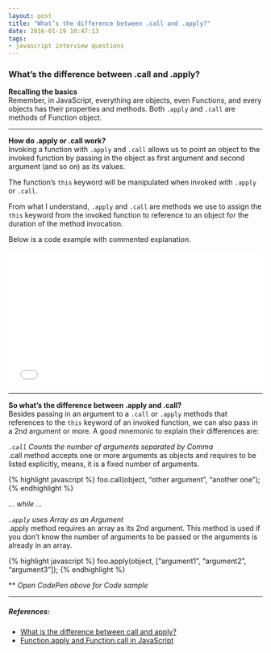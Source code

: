 ```yaml
---
layout: post
title: "What’s the difference between .call and .apply?"
date: 2016-01-19 10:47:13
tags:
- javascript interview questions
---
```


### What’s the difference between .call and .apply?

**Recalling the basics** <br>
Remember, in JavaScript, everything are objects, even Functions, and every objects has their properties and methods. Both `.apply` and `.call` are methods of Function object.

-----

**How do .apply or .call work?** <br>
Invoking a function with `.apply` and `.call` allows us to point an object to the invoked function by passing in the object as first argument and second argument (and so on) as its values.

The function’s `this` keyword will be manipulated when invoked with `.apply` or `.call`.

From what I understand, `.apply` and `.call` are methods we use to assign the `this` keyword from the invoked function to reference to an object for the duration of the method invocation.

Below is a code example with commented explanation.

<iframe height='268' scrolling='no' src='//codepen.io/rlynjb/embed/JGOmwp/?height=268&theme-id=20698&default-tab=js' frameborder='no' allowtransparency='true' allowfullscreen='true' style='width: 100%;'>See the Pen <a href='http://codepen.io/rlynjb/pen/JGOmwp/'>learning JavaScript's .apply and .call</a> by rlynjb (<a href='http://codepen.io/rlynjb'>@rlynjb</a>) on <a href='http://codepen.io'>CodePen</a>.
</iframe>

-----

**So what’s the difference between .apply and .call?** <br>
Besides passing in an argument to a `.call` or `.apply` methods that references to the `this` keyword of an invoked function, we can also pass in a 2nd argument or more. A good mnemonic to explain their differences are:

_`.call` Counts the number of arguments separated by Comma_ <br>
.call method accepts one or more arguments as objects and requires to be listed explicitly, means, it is a fixed number of arguments.

{% highlight javascript %}
foo.call(object, “other argument”, “another one”);
{% endhighlight %}

_... while ..._

_`.apply` uses Array as an Argument_ <br>
.apply method requires an array as its 2nd argument. This method is used if you don’t know the number of arguments to be passed or the arguments is already in an array.

{% highlight javascript %}
foo.apply(object, [“argument1”, “argument2”, “argument3”]);
{% endhighlight %}

** _Open CodePen above for Code sample_


-----

##### **References:**

- [What is the difference between call and apply?](http://stackoverflow.com/questions/1986896/what-is-the-difference-between-call-and-apply/1987244)
- [Function.apply and Function.call in JavaScript](http://odetocode.com/blogs/scott/archive/2007/07/04/function-apply-and-function-call-in-javascript.aspx)
